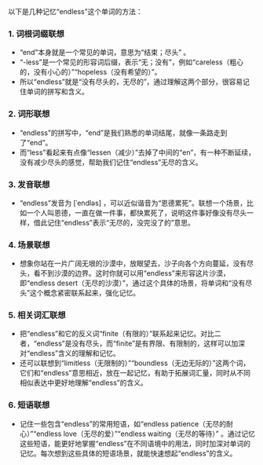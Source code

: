 以下是几种记忆“endless”这个单词的方法：

### 1. 词根词缀联想
 - “end”本身就是一个常见的单词，意思为“结束；尽头” 。
 - “-less”是一个常见的形容词后缀，表示“无；没有”，例如“careless（粗心的，没有小心的）”“hopeless（没有希望的）”。
 - 所以“endless”就是“没有尽头的，无尽的”，通过理解这两个部分，很容易记住单词的拼写和含义。

### 2. 词形联想
 - “endless”的拼写中，“end”是我们熟悉的单词结尾，就像一条路走到了“end”。
 - 而“less”看起来有点像“lessen（减少）”去掉了中间的“en”，有一种不断延续，没有减少尽头的感觉，帮助我们记住“endless”无尽的含义。

### 3. 发音联想
 - “endless”发音为 [ˈendləs] ，可以近似谐音为“恩德累死”。联想一个场景，比如一个人叫恩德，一直在做一件事，都快累死了，说明这件事好像没有尽头一样，借此记住“endless”表示“无尽的，没完没了的”意思。

### 4. 场景联想
 - 想象你站在一片广阔无垠的沙漠中，放眼望去，沙子向各个方向蔓延，没有尽头，看不到沙漠的边界。这时你就可以用“endless”来形容这片沙漠，即“endless desert（无尽的沙漠）”，通过这个具体的场景，将单词和“没有尽头”这个概念紧密联系起来，强化记忆。

### 5. 相关词汇联想
 - 把“endless”和它的反义词“finite（有限的）”联系起来记忆。对比二者，“endless”是没有尽头，而“finite”是有界限、有限制的，这样可以加深对“endless”含义的理解和记忆。
 - 还可以联想到“limitless（无限制的）”“boundless（无边无际的）”这两个词，它们和“endless”意思相近，放在一起记忆，有助于拓展词汇量，同时从不同相似表达中更好地理解“endless”的含义。

### 6. 短语联想
 - 记住一些包含“endless”的常用短语，如“endless patience（无尽的耐心）”“endless love（无尽的爱）”“endless waiting（无尽的等待）” 。通过记忆这些短语，能更好地掌握“endless”在不同语境中的用法，同时加深对单词的记忆。每次想到这些具体的短语场景，就能快速想起“endless”的含义。 